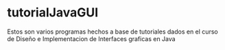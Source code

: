 # tutorialJavaGUI
Estos son varios programas hechos a base de tutoriales dados en el curso de Diseño e Implementacion de Interfaces graficas en Java
